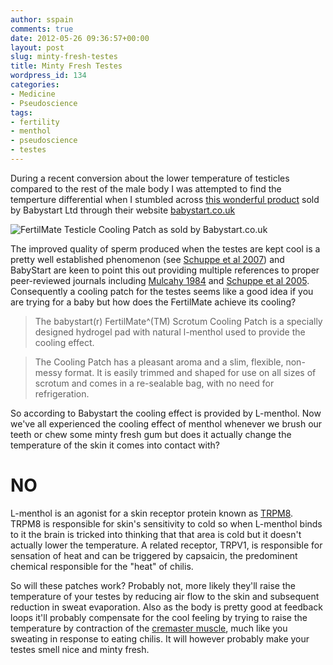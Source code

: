 ```yaml
---
author: sspain
comments: true
date: 2012-05-26 09:36:57+00:00
layout: post
slug: minty-fresh-testes
title: Minty Fresh Testes
wordpress_id: 134
categories:
- Medicine
- Pseudoscience
tags:
- fertility
- menthol
- pseudoscience
- testes
---
```


During a recent conversion about the lower temperature of testicles compared to the rest of the male body I was attempted to find the temperture differential when I stumbled across [this wonderful product](http://www.fertilmate.co.uk/) sold by Babystart Ltd through their website [babystart.co.uk](http://babystart.co.uk)

![FertilMate Testicle Cooling Patch as sold by Babystart.co.uk](http://sebspain.co.uk/wp-content/uploads/2012/05/FertilMate-Labela.jpg)

The improved quality of sperm produced when the testes are kept cool is a pretty well established phenomenon (see [Schuppe et al 2007](http://www.ncbi.nlm.nih.gov/pubmed/18076419)) and BabyStart are keen to point this out providing multiple references to proper peer-reviewed journals including [Mulcahy 1984](http://www.ncbi.nlm.nih.gov/pubmed/6471178) and [Schuppe et al 2005](http://www.ncbi.nlm.nih.gov/pubmed/15811070). Consequently a cooling patch for the testes seems like a good idea if you are trying for a baby but how does the FertilMate achieve its cooling?


> The babystart(r) FertilMate^(TM) Scrotum Cooling Patch is a specially designed hydrogel pad with natural l-menthol used to provide the cooling effect.

>The Cooling Patch has a pleasant aroma and a slim, flexible, non-messy format. It is easily trimmed and shaped for use on all sizes of scrotum and comes in a re-sealable bag, with no need for refrigeration.

So according to Babystart the cooling effect is provided by L-menthol. Now we've all experienced the cooling effect of menthol whenever we brush our teeth or chew some minty fresh gum but does it actually change the temperature of the skin it comes into contact with?


# **NO**


L-menthol is an agonist for a skin receptor protein known as [TRPM8](http://en.wikipedia.org/wiki/TRPM8). TRPM8 is responsible for skin's sensitivity to cold so when L-menthol binds to it the brain is tricked into thinking that that area is cold but it doesn't actually lower the temperature. A related receptor, TRPV1, is responsible for sensation of heat and can be triggered by capsaicin, the predominent chemical responsible for the "heat" of chilis.

So will these patches work? Probably not, more likely they'll raise the temperature of your testes by reducing air flow to the skin and subsequent reduction in sweat evaporation. Also as the body is pretty good at feedback loops it'll probably compensate for the cool feeling by trying to raise the temperature by contraction of the [cremaster muscle](http://en.wikipedia.org/wiki/Cremasteric_muscle), much like you sweating in response to eating chilis. It will however probably make your testes smell nice and minty fresh.


